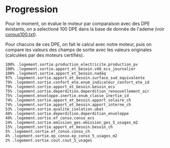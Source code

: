 # Progression

Pour le moment, on évalue le moteur par comparaison avec des DPE éxistants, on a selectioné 100 DPE dans la base de donnée de l'ademe (voir [corpus100.txt](./corpus100.txt)).

Pour chacuns de ces DPE, on fait le calcul avec notre moteur, puis on compare les valeurs des champs de sortie avec les valeurs originales (calculées par des moteurs certifiés).

```
100% .logement.sortie.production_electricite.production_pv
100% .logement.sortie.apport_et_besoin.v40_ecs_journalier
100% .logement.sortie.apport_et_besoin.nadeq
97% .logement.sortie.apport_et_besoin.surface_sud_equivalente
79% .logement.sortie.confort_ete.enum_indicateur_confort_ete_id
79% .logement.sortie.apport_et_besoin.besoin_ecs
75% .logement.sortie.deperdition.deperdition_renouvellement_air
75% .logement.enveloppe.inertie.enum_classe_inertie_id
74% .logement.sortie.apport_et_besoin.apport_solaire_ch
74% .logement.sortie.apport_et_besoin.apport_interne_ch
53% .logement.sortie.qualite_isolation.ubat
48% .logement.sortie.deperdition.deperdition_enveloppe
40% .logement.sortie.ef_conso.conso_ecs
24% .logement.sortie.emission_ges.emission_ges_5_usages_m2
15% .logement.sortie.apport_et_besoin.besoin_ch
5% .logement.sortie.ef_conso.conso_ch
4% .logement.sortie.ep_conso.ep_conso_5_usages_m2
2% .logement.sortie.cout.cout_5_usages
```
